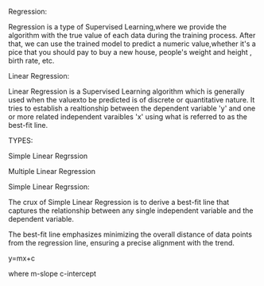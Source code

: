 Regression:

Regression is a type of Supervised Learning,where we provide the algorithm with the true value of each data during the training process. After that, we can use the trained model to predict a numeric value,whether it's a pice that you should pay  to buy a new house, people's weight and height , birth rate, etc.


Linear Regression:

Linear Regression is a Supervised Learning algorithm which is generally used when the valuexto be predicted is of discrete or quantitative nature.
It tries to establish a realtionship between the dependent variable 'y' and one or more related independent varaibles 'x' using what is referred to as the best-fit line.

TYPES:

Simple Linear Regrssion

Multiple Linear Regression

Simple Linear Regrssion:

The crux of Simple Linear Regression is to derive a best-fit line that captures the relationship between any single independent variable and the dependent variable.

The best-fit line emphasizes minimizing the overall distance of data points from the regression line, ensuring a precise alignment with the trend.

y=mx+c

where 
m-slope
c-intercept



